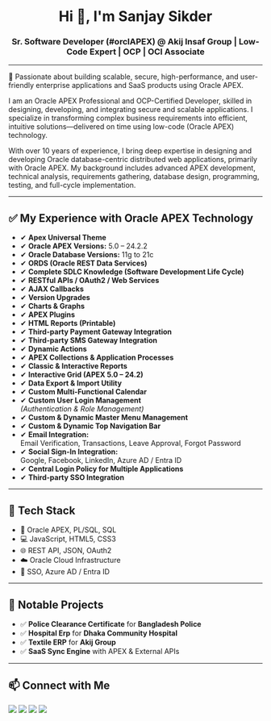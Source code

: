 <h1 align="center">Hi 👋, I'm Sanjay Sikder</h1>
<h3 align="center">Sr. Software Developer (#orclAPEX) @ Akij Insaf Group | Low-Code Expert | OCP | OCI Associate</h3>

---

🌟 Passionate about building scalable, secure, high-performance, and user-friendly enterprise applications and SaaS products using Oracle APEX.

I am an Oracle APEX Professional and OCP-Certified Developer, skilled in designing, developing, and integrating secure and scalable applications. I specialize in transforming complex business requirements into efficient, intuitive solutions—delivered on time using low-code (Oracle APEX) technology.

With over 10 years of experience, I bring deep expertise in designing and developing Oracle database-centric distributed web applications, primarily with Oracle APEX. My background includes advanced APEX development, technical analysis, requirements gathering, database design, programming, testing, and full-cycle implementation.

---
## ✅ My Experience with Oracle APEX Technology

- ✔ **Apex Universal Theme**
- ✔ **Oracle APEX Versions:** 5.0 – 24.2.2
- ✔ **Oracle Database Versions:** 11g to 21c
- ✔ **ORDS (Oracle REST Data Services)**
- ✔ **Complete SDLC Knowledge (Software Development Life Cycle)**
- ✔ **RESTful APIs / OAuth2 / Web Services**
- ✔ **AJAX Callbacks**
- ✔ **Version Upgrades**
- ✔ **Charts & Graphs**
- ✔ **APEX Plugins**
- ✔ **HTML Reports (Printable)**
- ✔ **Third-party Payment Gateway Integration**
- ✔ **Third-party SMS Gateway Integration**
- ✔ **Dynamic Actions**
- ✔ **APEX Collections & Application Processes**
- ✔ **Classic & Interactive Reports**
- ✔ **Interactive Grid (APEX 5.0 – 24.2)**
- ✔ **Data Export & Import Utility**
- ✔ **Custom Multi-Functional Calendar**
- ✔ **Custom User Login Management**  
  *(Authentication & Role Management)*
- ✔ **Custom & Dynamic Master Menu Management**
- ✔ **Custom & Dynamic Top Navigation Bar**
- ✔ **Email Integration:**  
  Email Verification, Transactions, Leave Approval, Forgot Password
- ✔ **Social Sign-In Integration:**  
  Google, Facebook, LinkedIn, Azure AD / Entra ID
- ✔ **Central Login Policy for Multiple Applications**
- ✔ **Third-party SSO Integration**


---

## 🧰 Tech Stack

- 🔷 Oracle APEX, PL/SQL, SQL
- 💻 JavaScript, HTML5, CSS3
- 🌐 REST API, JSON, OAuth2
- ☁️ Oracle Cloud Infrastructure
- 🔐 SSO, Azure AD / Entra ID

---

## 🚀 Notable Projects

- ✅ **Police Clearance Certificate** for **Bangladesh Police**
- ✅ **Hospital Erp** for **Dhaka Community Hospital**
- ✅ **Textile ERP** for **Akij Group**
- ✅ **SaaS Sync Engine** with APEX & External APIs

---


## 📫 Connect with Me

<p align="left">
  <a href="https://www.facebook.com/sanzu.sikder"><img src="https://img.shields.io/badge/Facebook-1877F2?style=for-the-badge&logo=facebook&logoColor=white"/></a>
  <a href="https://github.com/sanjaysikder/"><img src="https://img.shields.io/badge/GitHub-181717?style=for-the-badge&logo=github&logoColor=white"/></a>
  <a href="https://www.linkedin.com/in/sanjay-sikder/"><img src="https://img.shields.io/badge/LinkedIn-0A66C2?style=for-the-badge&logo=linkedin&logoColor=white"/></a>
  <a href="https://x.com/sanzusikder"><img src="https://img.shields.io/badge/Twitter-1DA1F2?style=for-the-badge&logo=twitter&logoColor=white"/></a>
</p>
